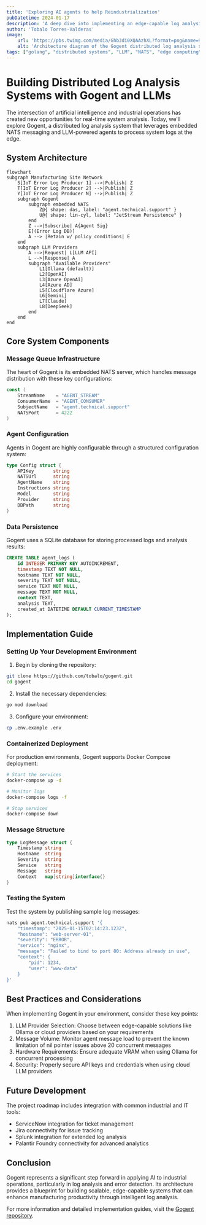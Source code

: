 ```yaml
---
title: 'Exploring AI agents to help Reindustrialization'
pubDatetime: 2024-01-17
description: 'A deep dive into implementing an edge-capable log analysis system using Go, NATS, and Language Models for industrial applications.'
author: 'Tobalo Torres-Valderas'
image:
    url: 'https://pbs.twimg.com/media/Ghb3di0XQAAzhXL?format=png&name=900x900'
    alt: 'Architecture diagram of the Gogent distributed log analysis system.'
tags: ["golang", "distributed systems", "LLM", "NATS", "edge computing", "manufacturing"]
---
```


# Building Distributed Log Analysis Systems with Gogent and LLMs

The intersection of artificial intelligence and industrial operations has created new opportunities for real-time system analysis. Today, we'll explore Gogent, a distributed log analysis system that leverages embedded NATS messaging and LLM-powered agents to process system logs at the edge.

## System Architecture

```mermaid
flowchart
subgraph Manufacturing Site Network
    S[IoT Error Log Producer 1] -->|Publish| Z
    T[IoT Error Log Producer 2] -->|Publish| Z
    Y[IoT Error Log Producer N] -->|Publish| Z
    subgraph Gogent
        subgraph embedded NATS
            Z@{ shape: das, label: "agent.technical.support" }
            U@{ shape: lin-cyl, label: "JetStream Persistence" }
        end
        Z -->|Subscribe| A{Agent Sig}
        E[(Error Log DB)]
        A --> |Retain w/ policy conditions| E
    end
    subgraph LLM Providers
        A -->|Request| L[LLM API]
        L -->|Response| A
        subgraph "Available Providers"
            L1[Ollama (default)]
            L2[OpenAI]
            L3[Azure OpenAI]
            L4[Azure AD]
            L5[Cloudflare Azure]
            L6[Gemini]
            L7[Claude]
            L8[DeepSeek]
        end
    end
end
```

## Core System Components

### Message Queue Infrastructure

The heart of Gogent is its embedded NATS server, which handles message distribution with these key configurations:

```go
const (
    StreamName    = "AGENT_STREAM"
    ConsumerName  = "AGENT_CONSUMER"
    SubjectName   = "agent.technical.support"
    NATSPort      = 4222
)
```

### Agent Configuration

Agents in Gogent are highly configurable through a structured configuration system:

```go
type Config struct {
    APIKey       string    
    NATSUrl      string
    AgentName    string
    Instructions string
    Model        string
    Provider     string    
    DBPath       string    
}
```

### Data Persistence

Gogent uses a SQLite database for storing processed logs and analysis results:

```sql
CREATE TABLE agent_logs (
    id INTEGER PRIMARY KEY AUTOINCREMENT,
    timestamp TEXT NOT NULL,
    hostname TEXT NOT NULL,
    severity TEXT NOT NULL,
    service TEXT NOT NULL,
    message TEXT NOT NULL,
    context TEXT,
    analysis TEXT,
    created_at DATETIME DEFAULT CURRENT_TIMESTAMP
);
```

## Implementation Guide

### Setting Up Your Development Environment

1. Begin by cloning the repository:
```bash
git clone https://github.com/tobalo/gogent.git
cd gogent
```

2. Install the necessary dependencies:
```bash
go mod download
```

3. Configure your environment:
```bash
cp .env.example .env
```

### Containerized Deployment

For production environments, Gogent supports Docker Compose deployment:

```bash
# Start the services
docker-compose up -d

# Monitor logs
docker-compose logs -f

# Stop services
docker-compose down
```

### Message Structure

```go
type LogMessage struct {
    Timestamp string
    Hostname  string
    Severity  string
    Service   string
    Message   string
    Context   map[string]interface{}
}
```

### Testing the System

Test the system by publishing sample log messages:

```bash
nats pub agent.technical.support '{
    "timestamp": "2025-01-15T02:14:23.123Z",
    "hostname": "web-server-01",
    "severity": "ERROR",
    "service": "nginx",
    "message": "Failed to bind to port 80: Address already in use",
    "context": {
        "pid": 1234,
        "user": "www-data"
    }
}'
```

## Best Practices and Considerations

When implementing Gogent in your environment, consider these key points:

1. LLM Provider Selection: Choose between edge-capable solutions like Ollama or cloud providers based on your requirements
2. Message Volume: Monitor agent message load to prevent the known limitation of nil pointer issues above 20 concurrent messages
3. Hardware Requirements: Ensure adequate VRAM when using Ollama for concurrent processing
4. Security: Properly secure API keys and credentials when using cloud LLM providers

## Future Development

The project roadmap includes integration with common industrial and IT tools:

- ServiceNow integration for ticket management
- Jira connectivity for issue tracking 
- Splunk integration for extended log analysis
- Palantir Foundry connectivity for advanced analytics

## Conclusion

Gogent represents a significant step forward in applying AI to industrial operations, particularly in log analysis and error detection. Its architecture provides a blueprint for building scalable, edge-capable systems that can enhance manufacturing productivity through intelligent log analysis.

For more information and detailed implementation guides, visit the [Gogent repository](https://github.com/tobalo/gogent).